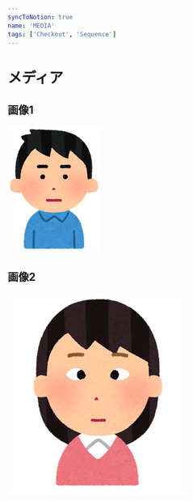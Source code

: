 ```yaml
---
syncToNotion: true
name: 'MEDIA'
tags: ['Checkout', 'Sequence']
---
```


# メディア
## 画像1
![image1](MEDIA/face_smile_man1.png)

## 画像2
![image2](MEDIA/eye_yorime_yoseme_woman.png)
